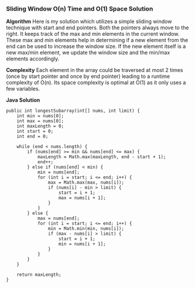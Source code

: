 ### Sliding Window O(n) Time and O(1) Space Solution

**Algorithm**
Here is my solution which utilizes a simple sliding window technique with start and end pointers. Both the pointers always move to the right.
It keeps track of the max and min elements in the current window. These max and min elements help in determining if a new element from the end can be used to increase the window size. If the new element itself is a new max/min element, we update the window size and the min/max elements accordingly.

**Complexity**
Each element in the array could be traversed at most 2 times (once by start  pointer and once by end pointer) leading to a runtime complexity of O(n). Its space complexity is optimal at O(1) as it only uses a few variables.

**Java Solution**
```
public int longestSubarray(int[] nums, int limit) {
	int min = nums[0];
	int max = nums[0];
	int maxLength = 0;
	int start = 0;
	int end = 0;

	while (end < nums.length) {
		if (nums[end] >= min && nums[end] <= max) {
			maxLength = Math.max(maxLength, end - start + 1);
			end++;
		} else if (nums[end] < min) {
			min = nums[end];
			for (int i = start; i <= end; i++) {
				max = Math.max(max, nums[i]);
				if (nums[i] - min > limit) {
					start = i + 1;
					max = nums[i + 1];
				}
			}
		} else {
			max = nums[end];
			for (int i = start; i <= end; i++) {
				min = Math.min(min, nums[i]);
				if (max - nums[i] > limit) {
					start = i + 1;
					min = nums[i + 1];
				}
			}
		}
	}

	return maxLength;
}
```
